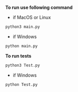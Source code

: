 **To run use following command**
- if MacOS or Linux
```bash
python3 main.py
```
- if Windows
```bash
python main.py
```

**To run tests**

```bash
python3 Test.py
```
- if Windows
```bash
python Test.py
```
